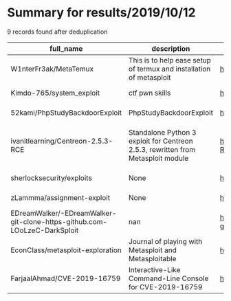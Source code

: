 
# Summary for results/2019/10/12
    
9 records found after deduplication

| full_name | description | html_url | matched_list | matched_count | pushed_at | size | stargazers_count | language | forks_count | vul_ids |
|--------------------------------------------------------------------------|----------------------------------------------------------------------------------|---------------------------------------------------------------------------------------------|----------------------------------------------------|-----------------|---------------------------|--------|--------------------|------------|---------------|--------------------|
| W1nterFr3ak/MetaTemux | This is to help ease setup of termux and installation of metasploit | https://github.com/W1nterFr3ak/MetaTemux | ['metasploit module OR payload'] | 1 | 2019-10-12 20:59:25+00:00 | 15 | 0 | Python | 0 | [] |
| Kimdo-765/system_exploit | ctf pwn skills | https://github.com/Kimdo-765/system_exploit | ['exploit'] | 1 | 2019-10-12 20:08:01+00:00 | 11921 | 0 | Python | 0 | [] |
| 52kami/PhpStudyBackdoorExploit | PhpStudyBackdoorExploit | https://github.com/52kami/PhpStudyBackdoorExploit | ['exploit'] | 1 | 2019-10-12 03:24:05+00:00 | 4 | 3 | Java | 0 | [] |
| ivanitlearning/Centreon-2.5.3-RCE | Standalone Python 3 exploit for Centreon 2.5.3, rewritten from Metasploit module | https://github.com/ivanitlearning/Centreon-2.5.3-RCE | ['exploit', 'metasploit module OR payload', 'rce'] | 3 | 2019-10-12 04:44:06+00:00 | 5 | 0 | Python | 0 | [] |
| sherlocksecurity/exploits | None | https://github.com/sherlocksecurity/exploits | ['exploit'] | 1 | 2019-10-12 10:20:15+00:00 | 3 | 0 | C | 0 | [] |
| zLammma/assignment-exploit | None | https://github.com/zLammma/assignment-exploit | ['exploit'] | 1 | 2019-10-12 01:29:44+00:00 | 2 | 0 | | 0 | [] |
| EDreamWalker/-EDreamWalker-git-clone-https-github.com-LOoLzeC-DarkSploit | nan | https://github.com/EDreamWalker/-EDreamWalker-git-clone-https-github.com-LOoLzeC-DarkSploit | ['sploit'] | 1 | 2019-10-12 03:37:07+00:00 | 0 | 0 | nan | 0 | [] |
| EconClass/metasploit-exploration | Journal of playing with Metasploit and Metasploitable | https://github.com/EconClass/metasploit-exploration | ['metasploit module OR payload'] | 1 | 2019-10-12 10:26:35+00:00 | 401 | 0 | HTML | 0 | [] |
| FarjaalAhmad/CVE-2019-16759 | Interactive-Like Command-Line Console for CVE-2019-16759 | https://github.com/FarjaalAhmad/CVE-2019-16759 | ['cve-2'] | 1 | 2019-10-12 18:56:58+00:00 | 3 | 2 | Python | 0 | ['CVE-2019-16759'] |
